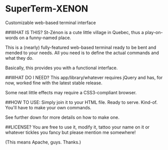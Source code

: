 SuperTerm-XENON
===============

Customizable web-based terminal interface

##WHAT IS THIS?
St-Zénon is a cute little village in Quebec, thus a 
play-on-words on a funny-named place.

This is a (nearly) fully-featured web-based terminal ready
to be bent and mended to your needs. All you need is to define
the actual commands and what they do.

Basically, this provides you with a functional interface.


##WHAT DO I NEED?
This app/library/whatever requires jQuery and has, for now, worked
fine with the latest stable release.

Some neat little effects may require a CSS3-compliant browser.


##HOW TO USE:
Simply join it to your HTML file. Ready to serve. Kind-of.
You'll have to make your own commands.

See further down for more details on how to make one.


##LICENSE?
You are free to use it, modify it, tattoo your name on it
or whatever tickles you fancy but please mention me somewhere!

(This means Apache, guys. Thanks.)
